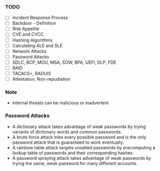 ### TODO

- [ ] Incident Response Process
- [ ] Backdoor - Definition
- [ ] Risk Appetite
- [ ] CVE and CVCC
- [ ] Hashing Algorithms
- [ ] Calculating ALE and SLE
- [ ] Network Attacks
- [ ] Password Attacks
- [ ] SDLC, BCP, MOU, MSA, SOW, BPA, UEFI, DLP, FDE
- [ ] RAID
- [ ] TACACS+, RADUIS
- [ ] Attestation, Non-repudiation

### Note
- Internal threats can be malicious or inadvertent

### Password Attacks
- A dictionary attack takes advantage of weak passwords by trying variants of dictionary words and common passwords.
- A brute force attack tries every possible password and is the only password attack that is guaranteed to work eventually.
- A rainbow table attack targets unsalted passwords by precomputing a lookup table of passwords and their corresponding hashes.
- A password spraying attack takes advantage of weak passwords by trying the same, weak password for many different accounts.